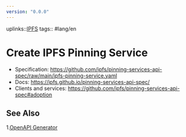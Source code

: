 ```yaml
---
version: "0.0.0"
---
```

uplinks::[IPFS](./IPFS.md)
tags:: #lang/en 

# Create IPFS Pinning Service

-   Specification: https://github.com/ipfs/pinning-services-api-spec/raw/main/ipfs-pinning-service.yaml
-   Docs: https://ipfs.github.io/pinning-services-api-spec/
-   Clients and services: https://github.com/ipfs/pinning-services-api-spec#adoption


## See Also
1.[OpenAPI Generator](./OpenAPI%20Generator.md)